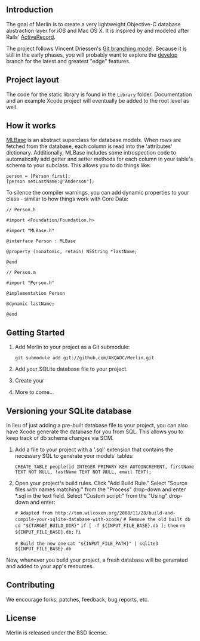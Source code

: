 ## Introduction

The goal of Merlin is to create a very lightweight Objective-C database abstraction layer for iOS and Mac OS X. It is inspired by and modeled after Rails' [ActiveRecord](https://github.com/rails/rails/tree/master/activerecord).

The project follows Vincent Driessen's [Git branching model](http://nvie.com/posts/a-successful-git-branching-model). Because it is still in the early phases, you will probably want to explore the [develop](https://github.com/AKQADC/Merlin/tree/develop) branch for the latest and greatest "edge" features.

## Project layout

The code for the static library is found in the `Library` folder. Documentation and an example Xcode project will eventually be added to the root level as well.

## How it works

[MLBase](https://github.com/AKQADC/Merlin/blob/develop/Library/Merlin/MLBase.m) is an abstract superclass for database models. When rows are fetched from the database, each column is read into the 'attributes' dictionary. Additionally, MLBase includes some introspection code to automatically add getter and setter methods for each column in your table's schema to your subclass. This allows you to do things like:

    person = [Person first];
    [person setLastName:@"Anderson"];

To silence the compiler warnings, you can add dynamic properties to your class - similar to how things work with Core Data:

    // Person.h
    
    #import <Foundation/Foundation.h>
    
    #import "MLBase.h"
    
    @interface Person : MLBase
    
    @property (nonatomic, retain) NSString *lastName;
    
    @end

    // Person.m
    
    #import "Person.h"
    
    @implementation Person
    
    @dynamic lastName;
    
    @end

## Getting Started

1. Add Merlin to your project as a Git submodule:

    `git submodule add git://github.com/AKQADC/Merlin.git`

1. Add your SQLite database file to your project.
1. Create your 
1. More to come...

## Versioning your SQLite database

In lieu of just adding a pre-built database file to your project, you can also have Xcode generate the database for you from SQL. This allows you to keep track of db schema changes via SCM.

1. Add a file to your project with a '.sql' extension that contains the necessary SQL to generate your models' tables:

    `CREATE TABLE people(id INTEGER PRIMARY KEY AUTOINCREMENT, firstName TEXT NOT NULL, lastName TEXT NOT NULL, email TEXT);`

1. Open your project's build rules. Click "Add Build Rule." Select "Source files with names matching:" from the "Process" drop-down and enter *.sql in the text field. Select "Custom script:" from the "Using" drop-down and enter:

    `# Adapted from http://tom.wilcoxen.org/2008/11/28/build-and-compile-your-sqlite-database-with-xcode/`
    `# Remove the old built db`
    `cd "${TARGET_BUILD_DIR}"`
    `if [ -f ${INPUT_FILE_BASE}.db ];`
    `then`
    `rm ${INPUT_FILE_BASE}.db;`
    `fi`
    
    `# Build the new one`
    `cat "${INPUT_FILE_PATH}" | sqlite3 ${INPUT_FILE_BASE}.db`

Now, whenever you build your project, a fresh database will be generated and added to your app's resources.

## Contributing

We encourage forks, patches, feedback, bug reports, etc.

## License

Merlin is released under the BSD license.
